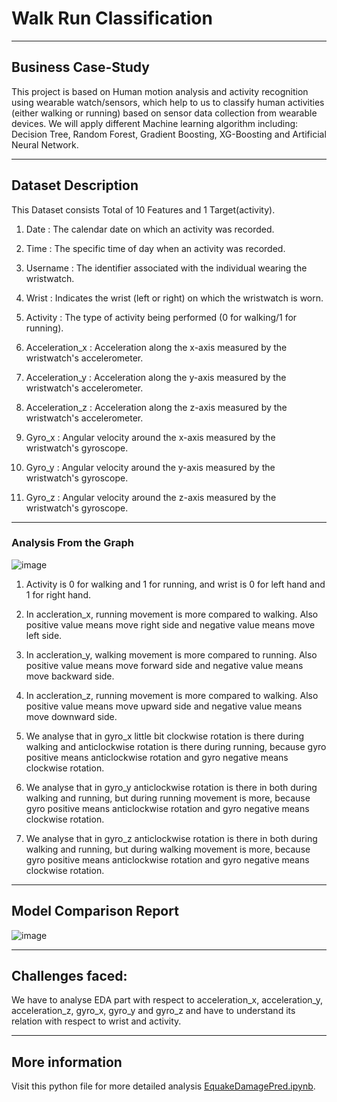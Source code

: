 # **Walk Run Classification**
-----------------------------

## **Business Case-Study**

This project is based on Human motion analysis and activity recognition using wearable watch/sensors, which help to us to classify human activities (either walking or running) based on sensor data collection from wearable devices. We will apply different Machine learning algorithm including: Decision Tree, Random Forest, Gradient Boosting, XG-Boosting and Artificial Neural Network.

------------

## **Dataset Description**

This Dataset consists Total of 10 Features and 1 Target(activity).

1) Date	: The calendar date on which an activity was recorded.

2) Time	: The specific time of day when an activity was recorded.

3) Username	: The identifier associated with the individual wearing the wristwatch.

4) Wrist :  Indicates the wrist (left or right) on which the wristwatch is worn.

5) Activity : The type of activity being performed (0 for walking/1 for running).

6) Acceleration_x	: Acceleration along the x-axis measured by the wristwatch's accelerometer.

7) Acceleration_y	: Acceleration along the y-axis measured by the wristwatch's accelerometer.

8) Acceleration_z	: Acceleration along the z-axis measured by the wristwatch's accelerometer.

9) Gyro_x	: Angular velocity around the x-axis measured by the wristwatch's gyroscope.

10) Gyro_y : Angular velocity around the y-axis measured by the wristwatch's gyroscope.

11)	Gyro_z : Angular velocity around the z-axis measured by the wristwatch's gyroscope.

-----------

### **Analysis From the Graph**

![image](https://github.com/anjanikmr39/Walk-Run-Classification/assets/67219753/29ec0821-4c7c-4538-a3cf-095cc961b718)


1) Activity is 0 for walking and 1 for running, and wrist is 0 for left hand and 1 for right hand.

2) In accleration_x, running movement is more compared to walking. Also positive value means move right side and negative value means move left side.

3) In accleration_y, walking movement is more compared to running. Also positive value means move forward side and negative value means move backward side.

4) In accleration_z, running movement is more compared to walking. Also positive value means move upward side and negative value means move downward side.

5) We analyse that in gyro_x little bit clockwise rotation is there during walking and anticlockwise rotation is there during running, because gyro positive means anticlockwise rotation and gyro negative means clockwise rotation.

6) We analyse that in gyro_y anticlockwise rotation is there in both during walking and running, but during running movement is more, because gyro positive means anticlockwise rotation and gyro negative means clockwise rotation.

7) We analyse that in gyro_z anticlockwise rotation is there in both during walking and running, but during walking movement is more, because gyro positive means anticlockwise rotation and gyro negative means clockwise rotation.

-------
## **Model Comparison Report**

![image](https://github.com/anjanikmr39/Walk-Run-Classification/assets/67219753/4e14050b-b2ad-48f1-81d6-11cd6ed3faf9)

--------
## **Challenges faced**:

We have to analyse EDA part with respect to acceleration_x, acceleration_y, acceleration_z, gyro_x, gyro_y and gyro_z and have to understand its relation with respect to wrist and activity.

------------

## **More information**
Visit this python file for more detailed analysis [EquakeDamagePred.ipynb](https://github.com/anjanikmr39/EarthQuake-Damage-Prediction/blob/master/EquakeDamagePred.ipynb).
